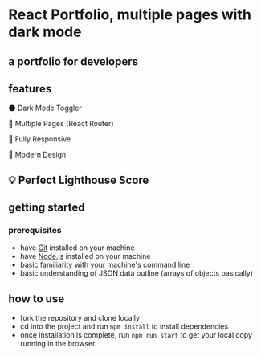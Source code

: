 # React Portfolio, multiple pages with dark mode

## a portfolio for developers
## features

🌑 Dark Mode Toggler

📖 Multiple Pages (React Router)

📱 Fully Responsive

🎨 Modern Design

💡 Perfect Lighthouse Score
---

## getting started

### prerequisites

- have [Git](https://git-scm.com/) installed on your machine
- have [Node.js](https://nodejs.org/en/download/) installed on your machine
- basic familiarity with your machine's command line
- basic understanding of JSON data outline (arrays of objects basically)

## how to use

- fork the repository and clone locally
- cd into the project and run `npm install` to install dependencies
- once installation is complete, run `npm run start` to get your local copy running in the browser.
